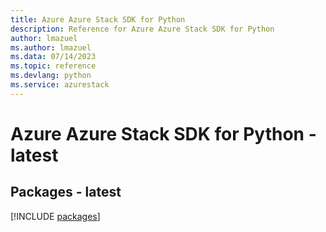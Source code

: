 ```yaml
---
title: Azure Azure Stack SDK for Python
description: Reference for Azure Azure Stack SDK for Python
author: lmazuel
ms.author: lmazuel
ms.data: 07/14/2023
ms.topic: reference
ms.devlang: python
ms.service: azurestack
---
```

# Azure Azure Stack SDK for Python - latest
## Packages - latest
[!INCLUDE [packages](azure-stack-index.md)]